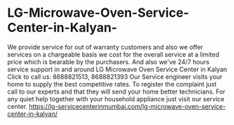 # LG-Microwave-Oven-Service-Center-in-Kalyan-
 We provide service for out of warranty customers and also we offer services on a chargeable basis we cost for the overall service at a limited price which is bearable by the purchasers. And also we've 24/7 hours service support in and around LG Microwave Oven Service Center in Kalyan Click to call us: 8688821513, 8688821393 Our Service engineer visits your home to supply the best competitive rates. To register the complaint just call to our experts and that they will send your home better technicians. For any quiet help together with your household appliance just visit our service center.  https://lg-servicecenterinmumbai.com/lg-microwave-oven-service-center-in-kalyan/
